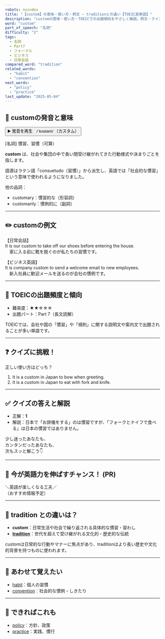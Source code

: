 ```yaml
---
robots: noindex
title: "【custom】の意味・使い方・例文 ― traditionとの違い【TOEIC英単語】"
description: "customの意味・使い方・TOEICでの出題傾向をやさしく解説。例文・クイズ付きでtraditionとの違いもわかりやすく学べます。"
word: "custom"
part_of_speech: "名詞"
difficulty: "2"
tags:
  - 名詞
  - Part7
  - フォーマル
  - ビジネス
  - 日常会話
compared_word: "tradition"
related_words:
  - "habit"
  - "convention"
next_words:
  - "policy"
  - "practice"
last_update: "2025-05-04"
---
```


## 🔰 customの発音と意味

<button class="play-audio" onclick="playTTS('custom')">
  <span class="play-audio-main">
    ▶️ 発音を再生　/ˈkʌstəm/
  </span>
  <span class="play-audio-sub">
    （カスタム）
  </span>
</button>

[名詞] 慣習、習慣（可算）

**custom** は、社会や集団の中で長い間受け継がれてきた行動様式や決まりごとを指します。

語源はラテン語「consuetudo（習慣）」から派生し、英語では「社会的な慣習」という意味で使われるようになりました。

他の品詞：  
- customary：慣習的な（形容詞）
- customarily：慣例的に（副詞）

---

## ✏️ customの例文

【日常会話】  
It is our custom to take off our shoes before entering the house.  
　家に入る前に靴を脱ぐのが私たちの習慣です。

【ビジネス英語】  
It is company custom to send a welcome email to new employees.  
　新入社員に歓迎メールを送るのが会社の慣例です。

---

## 🎯 TOEICの出題頻度と傾向

- 難易度：★★☆☆☆
- 出題パート：Part 7（長文読解）

TOEICでは、会社や国の「慣習」や「規則」に関する説明文や案内文で出題されることが多い単語です。

---

## ❓ クイズに挑戦！

正しい使い方はどっち？

1. It is a custom in Japan to bow when greeting.  
2. It is a custom in Japan to eat with fork and knife.

---

## ✅ クイズの答えと解説

- 正解：**1**
- 解説：日本で「お辞儀をする」のは慣習ですが、「フォークとナイフで食べる」は日本の慣習ではありません。

少し迷ったあなたも、  
カンタンだったあなたも、  
次もスッと解こう👇️

---

## 🚀 今が英語力を伸ばすチャンス！ (PR)

<div class="info-center">
＼英語が楽しくなる工夫／<br>  
（おすすめ情報予定）
</div>

---

## 🤔  tradition との違いは？

- **custom**：日常生活や社会で繰り返される具体的な慣習・習わし
- **[tradition](/word/tradition)**：世代を超えて受け継がれる文化的・歴史的な伝統

customは日常的な行動やマナーに焦点があり、traditionはより長い歴史や文化的背景を持つものに使われます。

---

## 🧩 あわせて覚えたい

- [habit](/word/habit)：個人の習慣
- [convention](/word/convention)：社会的な慣例・しきたり

---

## 📖 できればこれも

- [policy](/word/policy)：方針、政策
- [practice](/word/practice)：実践、慣行

<!-- cvid: aid27_bid25 -->
